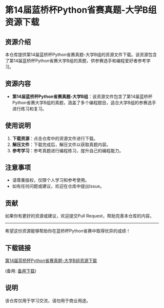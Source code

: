# 第14届蓝桥杯Python省赛真题-大学B组资源下载

## 资源介绍

本仓库提供第14届蓝桥杯Python省赛真题-大学B组的资源文件下载。该资源包含了第14届蓝桥杯Python省赛大学B组的真题，供参赛选手和编程爱好者参考学习。

## 资源内容

- **第14届蓝桥杯Python省赛真题-大学B组**：该资源文件包含了第14届蓝桥杯Python省赛大学B组的真题，涵盖了多个编程题目，适合大学B组的参赛选手进行练习和复习。

## 使用说明

1. **下载资源**：点击仓库中的资源文件进行下载。
2. **解压文件**：下载完成后，解压文件以获取真题内容。
3. **参考学习**：参考真题进行编程练习，提升自己的编程能力。

## 注意事项

- 请尊重版权，仅限个人学习和参考使用。
- 如有任何问题或建议，欢迎在仓库中提出Issue。

## 贡献

如果你有更好的资源或建议，欢迎提交Pull Request，帮助完善本仓库的内容。

---

希望这份资源能够帮助你在蓝桥杯Python省赛中取得优异的成绩！

## 下载链接
[第14届蓝桥杯Python省赛真题-大学B组资源下载](https://pan.quark.cn/s/76e0102d1f8e) 

(备用: [备用下载](https://pan.baidu.com/s/1zgvOUdYyOJzGuuHEGWBLCQ?pwd=1234))

## 说明

该仓库仅用于学习交流，请勿用于商业用途。
